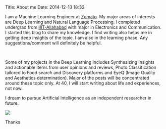 Title: About me
Date: 2014-12-13 18:32


I am a Machine Learning Engineer at [Zomato](www.zomato.com). 
My major areas of interests are Deep Learning and Natural Language Processing. 
I completed undergrad from [IIIT-Allahabad](www.iiita.ac.in) with major in Electronics and Communication. 
I started this blog to share my knowledge. I find writing also helps me in getting deep insights of the topic. I am also in the learning phase. Any suggestions/comment will definitely be helpful.  

<br>

Some of my projects in the Deep Learning includes Synthesizing Insights and actionable items from user opinions and reviews, 
Photo Classification tailored to Food search and Discovery platforms 
and EyeQ (Image Quality and Aesthetics determination). Major of the posts will be concentrated around these topic only. 
At 40, I will start writing about life and experiences, not now.

I dream to pursue Artificial Intelligence as an independent researcher in future. 

![](http://image.ibb.co/khADmQ/Amit.jpg)

Thanks
